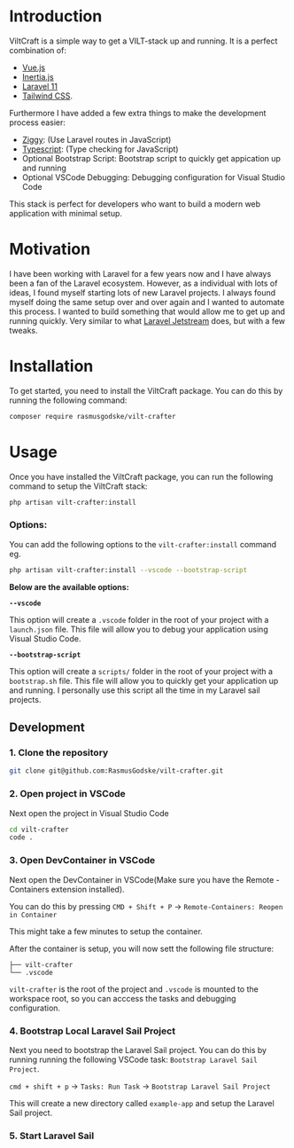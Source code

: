 # Introduction

ViltCraft is a simple way to get a VILT-stack up and running. It is a perfect combination of:
- [Vue.js](https://vuejs.org/)
- [Inertia.js](https://inertiajs.com/)
- [Laravel 11](https://laravel.com/docs/11.x)
- [Tailwind CSS](https://tailwindcss.com/).

Furthermore I have added a few extra things to make the development process easier:
- [Ziggy](https://github.com/tighten/ziggy): (Use Laravel routes in JavaScript)
- [Typescript](https://www.typescriptlang.org/): (Type checking for JavaScript)
- Optional Bootstrap Script: Bootstrap script to quickly get appication up and running
- Optional VSCode Debugging: Debugging configuration for Visual Studio Code

This stack is perfect for developers who want to build a modern web application with minimal setup.

# Motivation

I have been working with Laravel for a few years now and I have always been a fan of the Laravel ecosystem. However, as a individual with lots of ideas, I found myself starting lots of new Laravel projects. I always found myself doing the same setup over and over again and I wanted to automate this process. I wanted to build something that would allow me to get up and running quickly. Very similar to what [Laravel Jetstream](https://github.com/laravel/jetstream) does, but with a few tweaks.


# Installation

To get started, you need to install the ViltCraft package. You can do this by running the following command:

```bash
composer require rasmusgodske/vilt-crafter
```

# Usage

Once you have installed the ViltCraft package, you can run the following command to setup the ViltCraft stack:
```bash
php artisan vilt-crafter:install
```

### Options:
You can add the following options to the `vilt-crafter:install` command eg.
```bash
php artisan vilt-crafter:install --vscode --bootstrap-script
```

**Below are the available options:**

**`--vscode`**

This option will create a `.vscode` folder in the root of your project with a `launch.json` file. This file will allow you to debug your application using Visual Studio Code.

**`--bootstrap-script`**

This option will create a `scripts/` folder in the root of your project with a `bootstrap.sh` file. This file will allow you to quickly get your application up and running. I personally use this script all the time in my Laravel sail projects.


## Development
<!-- TODO: Add description -->


### 1. Clone the repository
```bash
git clone git@github.com:RasmusGodske/vilt-crafter.git
```

### 2. Open project in VSCode
Next open the project in Visual Studio Code

```bash
cd vilt-crafter
code .
```

### 3. Open DevContainer in VSCode
Next open the DevContainer in VSCode(Make sure you have the Remote - Containers extension installed).

You can do this by pressing `CMD + Shift + P` -> `Remote-Containers: Reopen in Container`

This might take a few minutes to setup the container.

After the container is setup, you will now sett the following file structure:
```
├── vilt-crafter
└── .vscode
```

`vilt-crafter` is the root of the project and `.vscode` is mounted to the workspace root, so you can acccess the tasks and debugging configuration.

### 4. Bootstrap Local Laravel Sail Project

Next you need to bootstrap the Laravel Sail project. You can do this by running running the following VSCode task: `Bootstrap Laravel Sail Project`.

`cmd + shift + p` -> `Tasks: Run Task` -> `Bootstrap Laravel Sail Project`

This will create a new directory called `example-app` and setup the Laravel Sail project.

### 5. Start Laravel Sail



